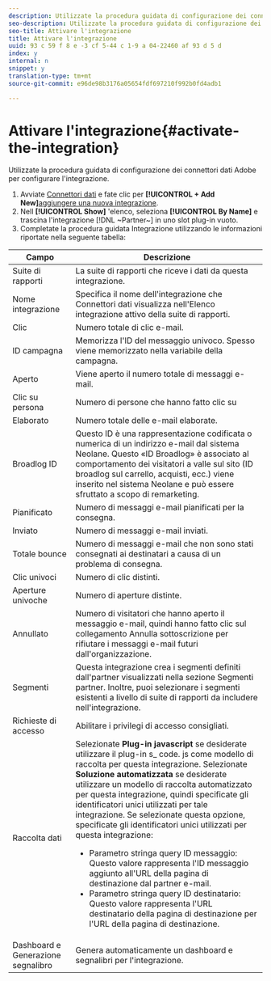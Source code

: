 ```yaml
---
description: Utilizzate la procedura guidata di configurazione dei connettori dati Adobe per configurare l'integrazione.
seo-description: Utilizzate la procedura guidata di configurazione dei connettori dati Adobe per configurare l'integrazione.
seo-title: Attivare l'integrazione
title: Attivare l'integrazione
uuid: 93 c 59 f 8 e -3 cf 5-44 c 1-9 a 04-22460 af 93 d 5 d
index: y
internal: n
snippet: y
translation-type: tm+mt
source-git-commit: e96de98b3176a05654fdf697210f992b0fd4adb1

---
```



# Attivare l'integrazione{#activate-the-integration}

Utilizzate la procedura guidata di configurazione dei connettori dati Adobe per configurare l'integrazione.

1. Avviate [Connettori dati](https://marketing.adobe.com/resources/help/en_US/genesis/c_overview.html) e fate clic per **[!UICONTROL + Add New]**[aggiungere una nuova integrazione](https://marketing.adobe.com/resources/help/en_US/genesis/t_add_integration.html).
1. Nell **[!UICONTROL Show]** 'elenco, seleziona **[!UICONTROL By Name]** e trascina l'integrazione [!DNL ~Partner~] in uno slot plug-in vuoto.
1. Completate la procedura guidata Integrazione utilizzando le informazioni riportate nella seguente tabella:

| Campo | Descrizione |
|--- |--- |
| Suite di rapporti | La suite di rapporti che riceve i dati da questa integrazione. |
| Nome integrazione | Specifica il nome dell'integrazione che Connettori dati visualizza nell'Elenco integrazione attivo della suite di rapporti. |
| Clic | Numero totale di clic e-mail. |
| ID campagna | Memorizza l'ID del messaggio univoco. Spesso viene memorizzato nella variabile della campagna. |
| Aperto | Viene aperto il numero totale di messaggi e-mail. |
| Clic su persona | Numero di persone che hanno fatto clic su |
| Elaborato | Numero totale delle e-mail elaborate. |
| Broadlog ID | Questo ID è una rappresentazione codificata o numerica di un indirizzo e-mail dal sistema Neolane. Questo «ID Broadlog» è associato al comportamento dei visitatori a valle sul sito (ID broadlog sul carrello, acquisti, ecc.) viene inserito nel sistema Neolane e può essere sfruttato a scopo di remarketing. |
| Pianificato | Numero di messaggi e-mail pianificati per la consegna. |
| Inviato | Numero di messaggi e-mail inviati. |
| Totale bounce | Numero di messaggi e-mail che non sono stati consegnati ai destinatari a causa di un problema di consegna. |
| Clic univoci | Numero di clic distinti. |
| Aperture univoche | Numero di aperture distinte. |
| Annullato | Numero di visitatori che hanno aperto il messaggio e-mail, quindi hanno fatto clic sul collegamento Annulla sottoscrizione per rifiutare i messaggi e-mail futuri dall'organizzazione. |
| Segmenti | Questa integrazione crea i segmenti definiti dall'partner visualizzati nella sezione Segmenti partner. Inoltre, puoi selezionare i segmenti esistenti a livello di suite di rapporti da includere nell'integrazione. |
| Richieste di accesso | Abilitare i privilegi di accesso consigliati. |
| Raccolta dati | Selezionate **Plug-in javascript** se desiderate utilizzare il plug-in s_ code. js come modello di raccolta per questa integrazione. Selezionate **Soluzione automatizzata** se desiderate utilizzare un modello di raccolta automatizzato per questa integrazione, quindi specificate gli identificatori unici utilizzati per tale integrazione. Se selezionate questa opzione, specificate gli identificatori unici utilizzati per questa integrazione: <ul><li>Parametro stringa query ID messaggio: Questo valore rappresenta l'ID messaggio aggiunto all'URL della pagina di destinazione dal partner e-mail.</li><li>Parametro stringa query ID destinatario: Questo valore rappresenta l'URL destinatario della pagina di destinazione per l'URL della pagina di destinazione.</li></ul> |
| Dashboard e Generazione segnalibro | Genera automaticamente un dashboard e segnalibri per l'integrazione. |